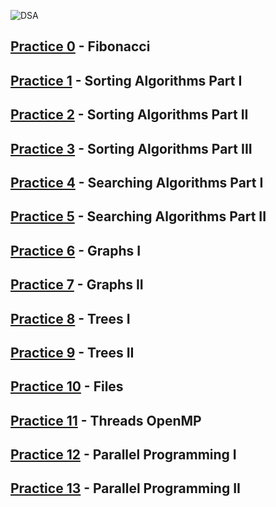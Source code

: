 ![DSA](https://user-images.githubusercontent.com/6312342/170312245-ccb3c26e-4d1b-4cf4-8ca4-8b0cb91d9511.png)


## [Practice 0](./Practice%200/) - Fibonacci
## [Practice 1](./Practice%201/) - Sorting Algorithms Part I
## [Practice 2](./Practice%202/) - Sorting Algorithms Part II
## [Practice 3](./Practice%203/) - Sorting Algorithms Part III
## [Practice 4](./Practice%204/) - Searching Algorithms Part I
## [Practice 5](./Practice%205/) - Searching Algorithms Part II
## [Practice 6](./Practice%206/) - Graphs I
## [Practice 7](./Practice%207/) - Graphs II
## [Practice 8](./Practice%208/) - Trees I
## [Practice 9]() - Trees II
## [Practice 10]() - Files
## [Practice 11]() - Threads OpenMP
## [Practice 12]() - Parallel Programming I
## [Practice 13]() - Parallel Programming II
